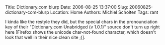 Title: Dictionary.com blurp
Date: 2006-08-25 13:37:00
Slug: 20060825-dictionary-com-blurp
Location: Home
Authors: Michiel Scholten
Tags: rant

<p>I kinda like the restyle they did, but the special chars in the pronounciation key of their "Dictionary.com Unabridged (v 1.0.1)" source don't turn up right here [Firefox shows the unicode char-not-found character, which doesn't look that well in their nice clean site ;)].</p>